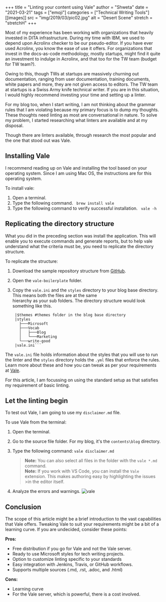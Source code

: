 +++
title = "Linting your content using Vale"
author = "Shweta"
date = "2021-03-21"
tags = ["emoji"]
categories = ["Technical Writing Tools"]
[[images]]
  src = "img/2019/03/pic02.jpg"
  alt = "Desert Scene"
  stretch = "stretchH"
+++

Most of my experience has been working with organizations that heavily invested in DITA infrastructure.  During my time with IBM, we used to depend upon Acrolinx checker to be our pseudo-editor. If you have ever used Acrolinx, you know the ease of use it offers. For organizations that invest in the docs-as-code methodology, mostly startups, might find it quite an investment to indulge in Acrolinx, and that too for the TW team (budget for TW team?). 

Owing to this, though TWs at startups are massively churning out documentation, ranging from user documentation, training documents, white papers and more, they are not given access to editors. The TW team at startups is a Swiss Army knife technical writer. If you are in this situation, I would highly recommend investing your time and setting up a linter.

For my blog too, when I start writing, I am not thinking about the grammar rules that I am violating because my primary focus is to dump my thoughts. These thoughts need linting as most are conversational in nature. To solve my problem, I started researching what linters are available and at my disposal.

Though there are linters available, through research the most popular and the one that stood out was Vale.

## Installing Vale

I recommend reading up on Vale and installing the tool based on your operating system. Since I am using Mac OS, the instructions are for this operating system.

To install vale:
1. Open a terminal.
2. Type the following command.
   ` brew install vale`
3. Type the following command to verify successful installation.
   ` vale -h`

## Replicating the directory structure

What you did in the preceding section was install the application. This will enable you to execute commands and generate reports, but to help vale understand what the criteria must be, you need to replicate the directory structure.

To replicate the structure:
1. Download the sample repository structure from [GitHub](https://github.com/errata-ai/vale-boilerplate).
2. Open the `vale-boilerplate` folder.
3. Copy the `vale.ini` and the `styles` directory to your blog base directory. This means both the files are at the same      
   hierarchy as your sub folders. The directory structure would look something like this.
   
     ``` $Hugo base <dir>
      |$themes #themes folder in the blog base directory    
      |styles
        ├───Microsoft
        ├───Vocab
        │   ├───Blog
        │   └───Marketing
        └───write-good
      |vale.ini```

The `vale.ini` file holds information about the styles that you will use to run the linter and the `styles` directory holds the `.yml` files that enforce the rules. Learn more about these and how you can tweak as per your requirements at [Vale](https://docs.errata.ai/vale/about).

For this article, I am focussing on using the standard setup as that satisfies my requirement of basic linting.

## Let the linting begin

To test out Vale, I am going to use my `disclaimer.md` file. 

To use Vale from the terminal:
1. Open the terminal.
2. Go to the source file folder. For my blog, it's the `contents\blog` directory.
3. Type the following command:
   `vale disclaimer.md`
 
   >**Note:** You can also select all files in the folder with the `vale *.md` command.\
   >**Note:** If you work with VS Code, you can install the `Vale` extension. This makes authoring easy by highlighting the issues >in the editor itself.
 
4. Analyze the errors and warnings. 
   ![vale](/img/main/vale.png)

## Conclusion

The scope of this article might be a brief introduction to the vast capabilities that Vale offers. Tweaking Vale to suit your requirements might be a bit of a learning curve. If you are undecided, consider these points:

**Pros:**
- Free distribution if you go for Vale and not the Vale server.
- Ready to use Microsoft styles for tech writing projects.
- Option to customize linting specific to your standards
- Easy integration with Jenkins, Travis, or GitHub workflows.
- Supports multiple sources (.md, .rst, .adoc, and .html)

**Cons:**
- Learning curve
- For the Vale server, which is powerful, there is a cost involved.


